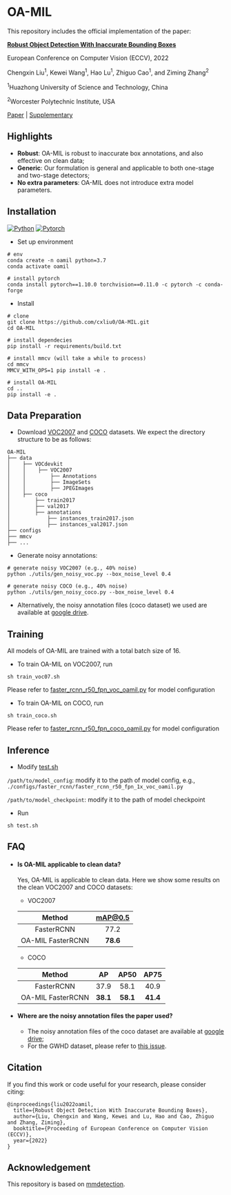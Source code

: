 # OA-MIL

This repository includes the official implementation of the paper:

**[Robust Object Detection With Inaccurate Bounding Boxes](https://arxiv.org/abs/2207.09697)**

European Conference on Computer Vision (ECCV), 2022

Chengxin Liu<sup>1</sup>, Kewei Wang<sup>1</sup>, Hao Lu<sup>1</sup>, Zhiguo Cao<sup>1</sup>, and Ziming Zhang<sup>2</sup>

<sup>1</sup>Huazhong University of Science and Technology, China

<sup>2</sup>Worcester Polytechnic Institute, USA

[Paper](https://arxiv.org/abs/2207.09697) | [Supplementary](https://drive.google.com/file/d/15dcrAn7iUsAThZyZKb_DnnXuChN2NIVc/view?usp=sharing)

## Highlights

- **Robust**: OA-MIL is robust to inaccurate box annotations, and also effective on clean data;
- **Generic**: Our formulation is general and applicable to both one-stage and two-stage detectors;
- **No extra parameters**: OA-MIL does not introduce extra model parameters.

## Installation

[![Python](https://img.shields.io/badge/python-3.7%20tested-brightgreen)](https://www.python.org/)
[![Pytorch](https://img.shields.io/badge/pytorch-1.4.0%2F1.10.0%20tested-brightgreen)](https://pytorch.org/)

- Set up environment

```
# env
conda create -n oamil python=3.7
conda activate oamil

# install pytorch
conda install pytorch==1.10.0 torchvision==0.11.0 -c pytorch -c conda-forge
```

- Install 

```
# clone 
git clone https://github.com/cxliu0/OA-MIL.git
cd OA-MIL

# install dependecies
pip install -r requirements/build.txt

# install mmcv (will take a while to process)
cd mmcv
MMCV_WITH_OPS=1 pip install -e . 

# install OA-MIL
cd ..
pip install -e .
```

## Data Preparation

- Download [VOC2007](https://pjreddie.com/projects/pascal-voc-dataset-mirror/) and [COCO](https://cocodataset.org/#download) datasets. We expect the directory structure to be as follows:

```
OA-MIL
├── data
│    ├── VOCdevkit
│    │    ├── VOC2007
│    │        ├── Annotations
│    │        ├── ImageSets
│    │        ├── JPEGImages
│    ├── coco
│        ├── train2017
│        ├── val2017
│        ├── annotations
│            ├── instances_train2017.json
│            ├── instances_val2017.json
├── configs
├── mmcv
├── ...
```

- Generate noisy annotations:

```
# generate noisy VOC2007 (e.g., 40% noise)
python ./utils/gen_noisy_voc.py --box_noise_level 0.4

# generate noisy COCO (e.g., 40% noise)
python ./utils/gen_noisy_coco.py --box_noise_level 0.4
```

- Alternatively, the noisy annotation files (coco dataset) we used are available at [google drive](https://drive.google.com/file/d/1Ujr6sJDcXjWyxlGhuk6B8vmJj6FqA4z3/view?usp=sharing).

## Training

All models of OA-MIL are trained with a total batch size of 16.

- To train OA-MIL on VOC2007, run

```
sh train_voc07.sh
```

Please refer to [faster_rcnn_r50_fpn_voc_oamil.py](configs/_base_/models/faster_rcnn_r50_fpn_voc_oamil.py) for model configuration

- To train OA-MIL on COCO, run

```
sh train_coco.sh
```

Please refer to [faster_rcnn_r50_fpn_coco_oamil.py](configs/_base_/models/faster_rcnn_r50_fpn_coco_oamil.py) for model configuration

## Inference

- Modify [test.sh](test.sh)

```/path/to/model_config```: modify it to the path of model config, e.g., ```./configs/faster_rcnn/faster_rcnn_r50_fpn_1x_voc_oamil.py```

```/path/to/model_checkpoint```: modify it to the path of model checkpoint


- Run
```
sh test.sh
```

## FAQ

- #### Is OA-MIL applicable to clean data?

  Yes, OA-MIL is applicable to clean data. Here we show some results on the clean VOC2007 and COCO datasets:
  
  - VOC2007
  
  |       Method       |       mAP@0.5      |
  | :----------------: | :----------------: |
  |  FasterRCNN        |        77.2        |
  |  OA-MIL FasterRCNN |      **78.6**      |

  - COCO
  
  |       Method       |     AP    |     AP50    |     AP75    | 
  | :----------------: | :-------: | :---------: | :---------: |
  | FasterRCNN         |     37.9  |     58.1    |     40.9    |
  | OA-MIL FasterRCNN  |  **38.1** |   **58.1**  |   **41.4**  |
  
- #### Where are the noisy annotation files the paper used?

  - The noisy annotation files of the coco dataset are available at [google drive](https://drive.google.com/file/d/1Ujr6sJDcXjWyxlGhuk6B8vmJj6FqA4z3/view?usp=sharing);
  - For the GWHD dataset, please refer to [this issue](https://github.com/cxliu0/OA-MIL/issues/5#issuecomment-1260347950).


## Citation

If you find this work or code useful for your research, please consider citing:
```
@inproceedings{liu2022oamil,
  title={Robust Object Detection With Inaccurate Bounding Boxes},
  author={Liu, Chengxin and Wang, Kewei and Lu, Hao and Cao, Zhiguo and Zhang, Ziming},
  booktitle={Proceeding of European Conference on Computer Vision (ECCV)},
  year={2022}
}
```

## Acknowledgement

This repository is based on [mmdetection](https://github.com/open-mmlab/mmdetection).

